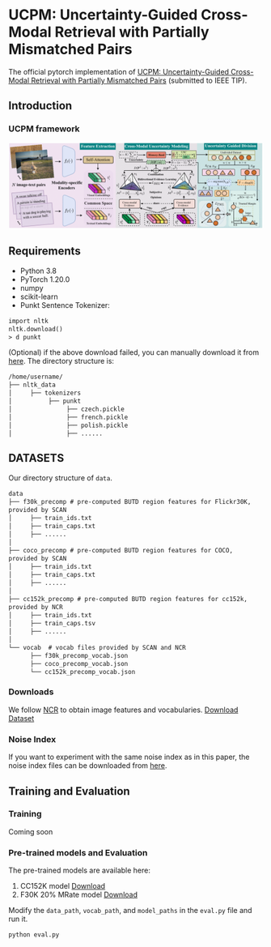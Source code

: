 # UCPM: Uncertainty-Guided Cross-Modal Retrieval with Partially Mismatched Pairs
The official pytorch implementation of [UCPM: Uncertainty-Guided Cross-Modal Retrieval with Partially Mismatched Pairs]() (submitted to IEEE TIP). 

## Introduction
### UCPM framework
<img src="https://github.com/qxzha/UCPM/blob/main/framework.png" >

## Requirements
- Python 3.8
- PyTorch 1.20.0
- numpy
- scikit-learn
- Punkt Sentence Tokenizer:

```
import nltk
nltk.download()
> d punkt
```
(Optional) if the above download failed, you can manually download it from [here](https://drive.google.com/file/d/1eY9FnCm1YbnU5PHwiay7agQjuwSPz3_Z/view?usp=drive_link).
The directory structure is:
```
/home/username/
├── nltk_data
│     ├── tokenizers
│          ├── punkt
│               ├── czech.pickle
│               ├── french.pickle
│               ├── polish.pickle
│               ├── ......
```

## DATASETS 
Our directory structure of ```data```.
```
data
├── f30k_precomp # pre-computed BUTD region features for Flickr30K, provided by SCAN
│     ├── train_ids.txt
│     ├── train_caps.txt
│     ├── ......
│
├── coco_precomp # pre-computed BUTD region features for COCO, provided by SCAN
│     ├── train_ids.txt
│     ├── train_caps.txt
│     ├── ......
│
├── cc152k_precomp # pre-computed BUTD region features for cc152k, provided by NCR
│     ├── train_ids.txt
│     ├── train_caps.tsv
│     ├── ......
│
└── vocab  # vocab files provided by SCAN and NCR
      ├── f30k_precomp_vocab.json
      ├── coco_precomp_vocab.json
      └── cc152k_precomp_vocab.json
```
### Downloads
We follow [NCR](https://github.com/XLearning-SCU/2021-NeurIPS-NCR) to obtain image features and vocabularies.
[Download Dataset](https://ncr-paper.cdn.bcebos.com/data/NCR-data.tar)

### Noise Index
If you want to experiment with the same noise index as in this paper, the noise index files can be downloaded from [here](https://drive.google.com/file/d/1JG0-dIS_d8SdaUw-Bbgf00rL8nOkHA5J/view?usp=drive_link).

## Training and Evaluation
### Training
Coming soon

### Pre-trained models and Evaluation
The pre-trained models are available here:

1. CC152K model [Download](https://drive.google.com/file/d/1pmnNmxZDcO99Jb0li1_vU9kkrz3N7wAO/view?usp=drive_link)
2. F30K 20% MRate model [Download](https://drive.google.com/file/d/1Ut15QxkkaEjpDVIjU4xZb58HrKWuZcNA/view?usp=drive_link)

Modify the ```data_path```, ```vocab_path```, and ```model_paths``` in the ```eval.py``` file and run it.
```
python eval.py
```
